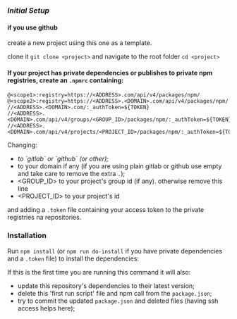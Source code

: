 ### ***Initial Setup***

#### if you use github

create a new project using this one as a template.

clone it `git clone <project>` and navigate to the root folder `cd <project>`

#### If your project has private dependencies or publishes to private npm registries, create an `.npmrc` containing:

```text
@<scope1>:registry=https://<ADDRESS>.com/api/v4/packages/npm/
@<scope2>:registry=https://<ADDRESS>.<DOMAIN>.com/api/v4/packages/npm/
//<ADDRESS>.<DOMAIN>.com/:_authToken=${TOKEN}
//<ADDRESS>.<DOMAIN>.com/api/v4/groups/<GROUP_ID>/packages/npm/:_authToken=${TOKEN}
//<ADDRESS>.<DOMAIN>.com/api/v4/projects/<PROJECT_ID>/packages/npm/:_authToken=${TOKEN}
```

Changing:
 - <ADDRESS> to `gitlab` or `github` (or other);
 - <DOMAIN> to your domain if any (if you are using plain gitlab or github use empty and take care to remove the extra `.`);
 - <GROUP_ID> to your project's group id (if any). otherwise remove this line
 - <PROJECT_ID> to your project's id

and adding a `.token` file containing your access token to the private registries na repositories.

### Installation

Run `npm install` (or `npm run do-install` if you have private dependencies and a `.token` file) to install the dependencies:

If this is the first time you are running this command it will also:
 - update this repository's dependencies to their latest version;
 - delete this 'first run script' file and npm call from the `package.json`;
 - try to commit the updated `package.json` and deleted files (having ssh access helps here);